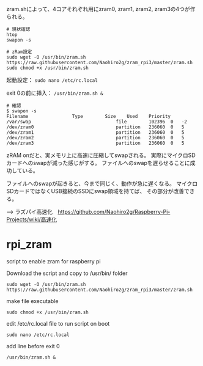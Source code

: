 zram.shによって、4コアそれぞれ用にzram0, zram1, zram2, zram3の4つが作られる。

```
# 現状確認
htop
swapon -s

# zRam設定
sudo wget -O /usr/bin/zram.sh https://raw.githubusercontent.com/Naohiro2g/zram_rpi3/master/zram.sh
sudo chmod +x /usr/bin/zram.sh
```

起動設定：
`sudo nano /etc/rc.local`

exit 0の前に挿入：
`/usr/bin/zram.sh &`

```
# 確認
$ swapon -s
Filename				Type		Size	Used	Priority
/var/swap                              	file    	102396	0	-2
/dev/zram0                             	partition	236060	0	5
/dev/zram1                             	partition	236060	0	5
/dev/zram2                             	partition	236060	0	5
/dev/zram3                             	partition	236060	0	5
```

zRAM onだと、実メモリ上に高速に圧縮してswapされる。
実際にマイクロSDカードへのswapが減った感じがする。
ファイルへのswapを遅らせることに成功している。

ファイルへのswapが起きると、今まで同じく、動作が急に遅くなる。
マイクロSDカードではなくUSB接続のSSDにswap領域を持てば、
その部分が改善できる。

--> ラズパイ高速化　https://github.com/Naohiro2g/Raspberry-Pi-Projects/wiki/高速化


# rpi_zram
script to enable zram for raspberry pi

Download the script and copy to /usr/bin/ folder
```
sudo wget -O /usr/bin/zram.sh https://raw.githubusercontent.com/Naohiro2g/zram_rpi3/master/zram.sh
```

make file executable
```
sudo chmod +x /usr/bin/zram.sh
```

edit /etc/rc.local file to run script on boot
```
sudo nano /etc/rc.local
```

add line before exit 0
```
/usr/bin/zram.sh &
```
